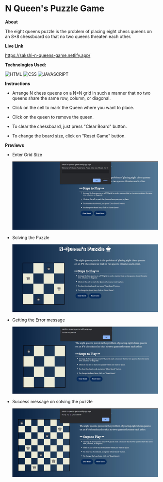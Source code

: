 # N Queen's Puzzle Game


**About**

The eight queens puzzle is the problem of placing eight chess queens on an 8*8 chessboard so that no two queens threaten each other.


**Live Link**

https://sakshi-n-queens-game.netlify.app/

**Technologies Used:** 

![HTML](https://img.shields.io/badge/-HTML5-orange)
![CSS](https://img.shields.io/badge/-CSS3-green)
![JAVASCRIPT](https://img.shields.io/badge/-JAVASCRIPT-blue)



**Instructions**

* Arrange N chess queens on a N*N grid in such a manner that no two queens share the same row, column, or diagonal.

* Click on the cell to mark the Queen where you want to place.

* Click on the queen to remove the queen.

* To clear the chessboard, just press "Clear Board" button.

* To change the board size, click on "Reset Game" button.

**Previews**

* Enter Grid Size

  ![enter grid size](Images/Screenshot3.jpg)

* Solving the Puzzle

    ![solving puzzle](Images/Screenshot1.jpg)

* Getting the Error message

    ![error message](Images/Screenshot2.jpg)

* Success message on solving the puzzle

    ![success message](Images/Screenshot4.jpg)
